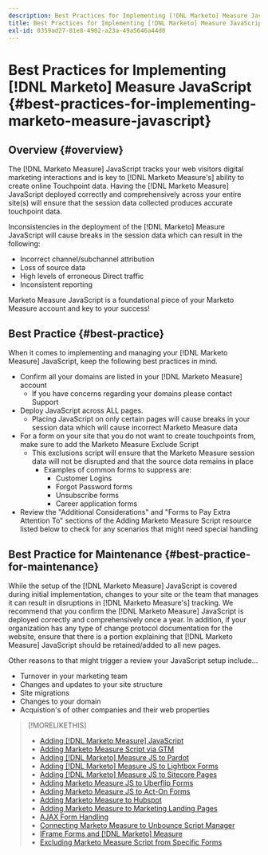 ```yaml
---
description: Best Practices for Implementing [!DNL Marketo] Measure JavaScript - [!DNL Marketo] Measure - Product Documentation
title: Best Practices for Implementing [!DNL Marketo] Measure JavaScript
exl-id: 0359ad27-81e8-4902-a23a-49a5646a44d0
---
```

# Best Practices for Implementing [!DNL Marketo] Measure JavaScript {#best-practices-for-implementing-marketo-measure-javascript}

## Overview {#overview}

The [!DNL Marketo Measure] JavaScript tracks your web visitors digital marketing interactions and is key to [!DNL Marketo Measure's] ability to create online Touchpoint data. Having the [!DNL Marketo Measure] JavaScript deployed correctly and comprehensively across your entire site(s) will ensure that the session data collected produces accurate touchpoint data.

Inconsistencies in the deployment of the [!DNL Marketo] Measure JavaScript will cause breaks in the session data which can result in the following:

* Incorrect channel/subchannel attribution
* Loss of source data
* High levels of erroneous Direct traffic
* Inconsistent reporting

Marketo Measure JavaScript is a foundational piece of your Marketo Measure account and key to your success!

## Best Practice {#best-practice}

When it comes to implementing and managing your [!DNL Marketo Measure] JavaScript, keep the following best practices in mind.

* Confirm all your domains are listed in your [!DNL Marketo Measure] account
   * If you have concerns regarding your domains please contact Support
* Deploy JavaScript across ALL pages.
   * Placing JavaScript on only certain pages will cause breaks in your session data which will cause incorrect Marketo Measure data
* For a form on your site that you do not want to create touchpoints from, make sure to add the Marketo Measure Exclude Script
   * This exclusions script will ensure that the Marketo Measure session data will not be disrupted and that the source data remains in place
      * Examples of common forms to suppress are:
         * Customer Logins
         * Forgot Password forms
         * Unsubscribe forms
         * Career application forms
* Review the "Additional Considerations" and "Forms to Pay Extra Attention To" sections of the Adding Marketo Measure Script resource listed below to check for any scenarios that might need special handling

## Best Practice for Maintenance {#best-practice-for-maintenance}

While the setup of the [!DNL Marketo Measure] JavaScript is covered during initial implementation, changes to your site or the team that manages it can result in disruptions in [!DNL Marketo Measure's] tracking. We recommend that you confirm the [!DNL Marketo Measure] JavaScript is deployed correctly and comprehensively once a year. In addition, if your organization has any type of change protocol documentation for the website, ensure that there is a portion explaining that [!DNL Marketo Measure] JavaScript should be retained/added to all new pages.

Other reasons to that might trigger a review your JavaScript setup include...

* Turnover in your marketing team
* Changes and updates to your site structure
* Site migrations
* Changes to your domain
* Acquistion's of other companies and their web properties

>[!MORELIKETHIS]
>
>* [Adding [!DNL Marketo Measure] JavaScript](/help/marketo-measure-tracking/setting-up-tracking/adding-marketo-measure-script.md)
>* [Adding Marketo Measure Script via GTM](/help/marketo-measure-tracking/setting-up-tracking/adding-marketo-measure-script-via-google-tag-manager.md)
>* [Adding [!DNL Marketo] Measure JS to Pardot](/help/marketo-measure-tracking/setting-up-tracking/adding-marketo-measure-script-to-different-form-providers/adding-marketo-measure-javascript-to-pardot.md)
>* [Adding [!DNL Marketo] Measure JS to Lightbox Forms](/help/marketo-measure-tracking/setting-up-tracking/adding-marketo-measure-script-to-different-form-providers/adding-marketo-measure-script-to-lightbox-forms.md)
>* [Adding [!DNL Marketo] Measure JS to Sitecore Pages](/help/marketo-measure-tracking/setting-up-tracking/adding-marketo-measure-script-to-different-form-providers/adding-marketo-measure-script-to-sitecore-pages.md)
>* [Adding Marketo Measure JS to Uberflip Forms](/help/marketo-measure-tracking/setting-up-tracking/adding-marketo-measure-script-to-different-form-providers/adding-marketo-measure-script-to-uberflip-forms.md)
>* [Adding Marketo Measure JS to Act-On Forms](/help/marketo-measure-tracking/setting-up-tracking/adding-marketo-measure-script-to-different-form-providers/adding-marketo-measure-to-act-on-forms.md)
>* [Adding Marketo Measure to Hubspot](/help/marketo-measure-tracking/setting-up-tracking/adding-marketo-measure-script-to-different-form-providers/adding-marketo-measure-to-hubspot.md)
>* [Adding Marketo Measure to Marketing Landing Pages](/help/marketo-measure-tracking/setting-up-tracking/adding-marketo-measure-script-to-different-form-providers/adding-marketo-measure-to-marketo-landing-pages.md)
>* [AJAX Form Handling](/help/marketo-measure-tracking/setting-up-tracking/adding-marketo-measure-script-to-different-form-providers/ajax-form-handling.md)
>* [Connecting Marketo Measure to Unbounce Script Manager](/help/marketo-measure-tracking/setting-up-tracking/adding-marketo-measure-script-to-different-form-providers/connecting-marketo-measure-to-unbounce-script-manager.md)
>* [IFrame Forms and [!DNL Marketo] Measure](/help/marketo-measure-tracking/setting-up-tracking/adding-marketo-measure-script-to-different-form-providers/iframe-forms-and-marketo-measure.md)
>* [Excluding Marketo Measure Script from Specific Forms](/help/marketo-measure-tracking/setting-up-tracking/excluding-marketo-measure-from-specific-forms.md)

